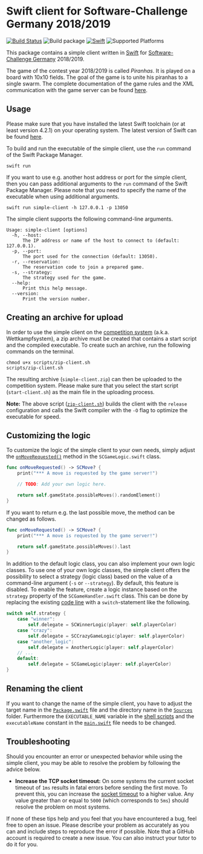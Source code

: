 # Swift client for Software-Challenge Germany 2018/2019

[![Build Status](https://travis-ci.com/matthesjh/sc19-swift-client.svg?branch=master)](https://travis-ci.com/matthesjh/sc19-swift-client)
![Build package](https://github.com/matthesjh/sc19-swift-client/workflows/Build%20package/badge.svg)
[![Swift](https://img.shields.io/badge/swift-%3E%3D%204.2.1-brightgreen.svg?logo=swift)](https://swift.org/)
![Supported Platforms](https://img.shields.io/badge/platform-macOS%20%7C%20linux-lightgrey.svg)

This package contains a simple client written in [Swift](https://swift.org/) for [Software-Challenge Germany](https://www.software-challenge.de/) 2018/2019.

The game of the contest year 2018/2019 is called *Piranhas*. It is played on a board with 10x10 fields. The goal of the game is to unite his piranhas to a single swarm. The complete documentation of the game rules and the XML communication with the game server can be found [here](https://cau-kiel-tech-inf.github.io/socha-enduser-docs/).

## Usage

Please make sure that you have installed the latest Swift toolchain (or at least version 4.2.1) on your operating system. The latest version of Swift can be found [here](https://swift.org/download/).

To build and run the executable of the simple client, use the `run` command of the Swift Package Manager.

```shell
swift run
```

If you want to use e.g. another host address or port for the simple client, then you can pass additional arguments to the `run` command of the Swift Package Manager. Please note that you need to specify the name of the executable when using additional arguments.

```shell
swift run simple-client -h 127.0.0.1 -p 13050
```

The simple client supports the following command-line arguments.

```
Usage: simple-client [options]
  -h, --host:
      The IP address or name of the host to connect to (default: 127.0.0.1).
  -p, --port:
      The port used for the connection (default: 13050).
  -r, --reservation:
      The reservation code to join a prepared game.
  -s, --strategy:
      The strategy used for the game.
  --help:
      Print this help message.
  --version:
      Print the version number.
```

## Creating an archive for upload

In order to use the simple client on the [competition system](https://contest.software-challenge.de/) (a.k.a. Wettkampfsystem), a zip archive must be created that contains a start script and the compiled executable. To create such an archive, run the following commands on the terminal.

```shell
chmod u+x scripts/zip-client.sh
scripts/zip-client.sh
```

The resulting archive (`simple-client.zip`) can then be uploaded to the competition system. Please make sure that you select the start script (`start-client.sh`) as the main file in the uploading process.

**Note:** The above script ([`zip-client.sh`](scripts/zip-client.sh)) builds the client with the `release` configuration and calls the Swift compiler with the `-O` flag to optimize the executable for speed.

## Customizing the logic

To customize the logic of the simple client to your own needs, simply adjust the [`onMoveRequested()`](Sources/simple-client/SCGameLogic.swift#L34) method in the `SCGameLogic.swift` class.

```swift
func onMoveRequested() -> SCMove? {
    print("*** A move is requested by the game server!")

    // TODO: Add your own logic here.

    return self.gameState.possibleMoves().randomElement()
}
```

If you want to return e.g. the last possible move, the method can be changed as follows.

```swift
func onMoveRequested() -> SCMove? {
    print("*** A move is requested by the game server!")

    return self.gameState.possibleMoves().last
}
```

In addition to the default logic class, you can also implement your own logic classes. To use one of your own logic classes, the simple client offers the possibility to select a strategy (logic class) based on the value of a command-line argument (`-s` or `--strategy`). By default, this feature is disabled. To enable the feature, create a logic instance based on the `strategy` property of the `SCGameHandler.swift` class. This can be done by replacing the existing [code line](Sources/simple-client/SCGameHandler.swift#L211) with a `switch`-statement like the following.

```swift
switch self.strategy {
    case "winner":
        self.delegate = SCWinnerLogic(player: self.playerColor)
    case "crazy":
        self.delegate = SCCrazyGameLogic(player: self.playerColor)
    case "another_logic":
        self.delegate = AnotherLogic(player: self.playerColor)
    // ...
    default:
        self.delegate = SCGameLogic(player: self.playerColor)
}
```

## Renaming the client

If you want to change the name of the simple client, you have to adjust the target name in the [`Package.swift`](Package.swift#L8) file and the directory name in the [`Sources`](Sources) folder. Furthermore the `EXECUTABLE_NAME` variable in the [shell scripts](scripts) and the `executableName` constant in the [`main.swift`](Sources/simple-client/main.swift#L10) file needs to be changed.

## Troubleshooting

Should you encounter an error or unexpected behavior while using the simple client, you may be able to resolve the problem by following the advice below.

- **Increase the TCP socket timeout:** On some systems the current socket timeout of `1ms` results in fatal errors before sending the first move. To prevent this, you can increase the [socket timeout](Sources/simple-client/SCSocket.swift#L87) to a higher value. Any value greater than or equal to `5000` (which corresponds to `5ms`) should resolve the problem on most systems.

If none of these tips help and you feel that you have encountered a bug, feel free to open an issue. Please describe your problem as accurately as you can and include steps to reproduce the error if possible. Note that a GitHub account is required to create a new issue. You can also instruct your tutor to do it for you.